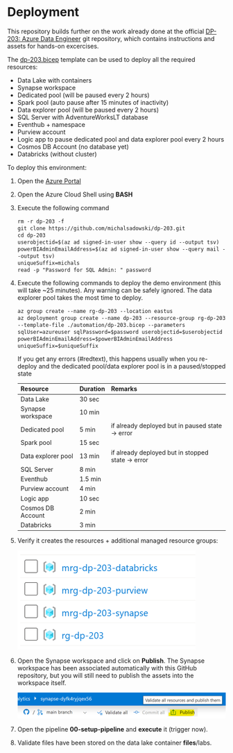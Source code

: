 # Deployment

This repository builds further on the work already done at the official [DP-203: Azure Data Engineer](https://github.com/MicrosoftLearning/dp-203-azure-data-engineer) git repository, which contains instructions and assets for hands-on excercises.

The [dp-203.bicep](./automation/dp-203.bicep) template can be used to deploy all the required resources:

- Data Lake with containers
- Synapse workspace
- Dedicated pool (will be paused every 2 hours)
- Spark pool (auto pause after 15 minutes of inactivity)
- Data explorer pool (will be paused every 2 hours)
- SQL Server with AdventureWorksLT database
- Eventhub + namespace
- Purview account
- Logic app to pause dedicated pool and data explorer pool every 2 hours
- Cosmos DB Account (no database yet)
- Databricks (without cluster)

To deploy this environment:

1. Open the [Azure Portal](https://portal.azure.com)
1. Open the Azure Cloud Shell using **BASH**
1. Execute the following command

    ```azurecli
    rm -r dp-203 -f
    git clone https://github.com/michalsadowski/dp-203.git
    cd dp-203
    userobjectid=$(az ad signed-in-user show --query id --output tsv)
    powerBIAdminEmailAddress=$(az ad signed-in-user show --query mail --output tsv)
    uniqueSuffix=michals
    read -p "Password for SQL Admin: " password
    ```

1. Execute the following commands to deploy the demo environment (this will take ~25 minutes). Any warning can be safely ignored. The data explorer pool takes the most time to deploy.

    ```azurecli
    az group create --name rg-dp-203 --location eastus
    az deployment group create --name dp-203 --resource-group rg-dp-203 --template-file ./automation/dp-203.bicep --parameters sqlUser=azureuser sqlPassword=$password userobjectid=$userobjectid powerBIAdminEmailAddress=$powerBIAdminEmailAddress uniqueSuffix=$uniqueSuffix
    ```

    If you get any errors (#redtext), this happens usually when you re-deploy and the dedicated pool/data explorer pool is in a paused/stopped state

    | Resource | Duration | Remarks |
    |----------|----------|---------|
    | Data Lake | 30 sec | |
    | Synapse workspace | 10 min | |
    | Dedicated pool  | 5 min | if already deployed but in paused state -> error |
    | Spark pool | 15 sec | |
    | Data explorer pool  | 13 min | if already deployed but in stopped state -> error |
    | SQL Server | 8 min | |
    | Eventhub | 1.5 min | |
    | Purview account | 4 min | |
    | Logic app | 10 sec | |
    | Cosmos DB Account | 2 min | |
    | Databricks | 3 min | |

1. Verify it creates the resources + additional managed resource groups:

    ![resource groups](./images/resource-groups.png)

1. Open the Synapse workspace and click on **Publish**. The Synapse workspace has been associated automatically with this GitHub repository, but you will still need to publish the assets into the workspace itself.

    ![publish](./images/publish.png)

1. Open the pipeline **00-setup-pipeline** and **execute** it (trigger now).
1. Validate files have been stored on the data lake container **files**/labs.
